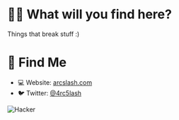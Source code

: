 # 👨‍💻 What will you find here?
Things that break stuff :)

# 🧐 Find Me
* 💻 Website: [arcslash.com](https://arcslash.com)
* 🐦 Twitter: [@4rc5lash](https://twitter.com/4rc5lash)


![Hacker](https://i.giphy.com/media/YQitE4YNQNahy/giphy.webp)



